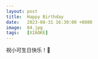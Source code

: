 ```yaml
---
layout: post
title:  Happy Birthday
date:   2023-08-31 16:30:00 +0800
image:  04.jpg
tags:   [XIAOKE]
---
```

祝小可生日快乐！🎂

[]({{site.baseurl}}/img/04.jpg)
